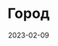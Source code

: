 ---
weight: -19
images:
- https://ie.wampi.ru/2023/05/03/4.jpg
title: Город
date: 2023-02-09
tags:
- nature
- archive
---